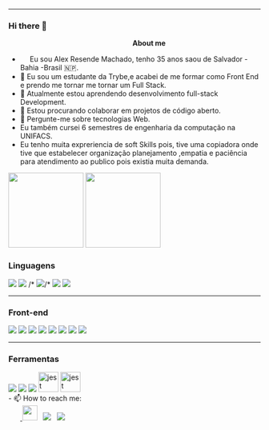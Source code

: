 ***********************************

### Hi there 👋

<!--
**Alexrm86/Alexrm86** is a ✨ _special_ ✨ repository because its `README.md` (this file) appears on your GitHub profile.-->
&nbsp;&nbsp;&nbsp;&nbsp;&nbsp;&nbsp;&nbsp;&nbsp;&nbsp;&nbsp;&nbsp;&nbsp;&nbsp;&nbsp;&nbsp;&nbsp;&nbsp;&nbsp;&nbsp;&nbsp;&nbsp;&nbsp;&nbsp;&nbsp;&nbsp;&nbsp;&nbsp;&nbsp;&nbsp;&nbsp;&nbsp;&nbsp;&nbsp;&nbsp;&nbsp;&nbsp;&nbsp;&nbsp;&nbsp;&nbsp;&nbsp;&nbsp;&nbsp;&nbsp;&nbsp;&nbsp;&nbsp;&nbsp;&nbsp;&nbsp;&nbsp;&nbsp;&nbsp;&nbsp;&nbsp;&nbsp;&nbsp;&nbsp;&nbsp;&nbsp;&nbsp;&nbsp;&nbsp;<b>About me</b> <br>
- <img src ="https://s3.amazonaws.com/pix.iemoji.com/images/emoji/apple/ios-12/256/boy-light-skin-tone.png" height= 15px width = 15px> Eu sou Alex Resende Machado, tenho 35 anos saou de Salvador - Bahia -Brasil 🇳🇵.
- 🔭 Eu sou um estudante da Trybe,e acabei de me formar como Front End e prendo me tornar me tornar um Full Stack.
- 🌱 Atualmente estou aprendendo desenvolvimento full-stack Development.
- 👯 Estou procurando colaborar em projetos de código aberto.
- 💬 Pergunte-me sobre tecnologias Web.
- Eu também cursei 6 semestres de engenharia da computação na UNIFACS.
- Eu tenho  muita expreriencia de soft Skills pois, tive uma copiadora onde tive que estabelecer organização planejamento ,empatia e paciência para atendimento ao publico pois existia muita demanda.  

<div>
<img height="150em" src="https://github-readme-stats.vercel.app/api/top-langs/?username=Alexrm86&layout=compact&langs_count=7&theme=github_dark"/>
<img height="150em" src="https://github-readme-stats.vercel.app/api?username=Alexrm86&show_icons=true&theme=github_dark&include_all_commits=true&count_private=true"/>
</div>

### Linguagens
<div>
  <img src="https://img.shields.io/badge/JavaScript-F7DF1E?style=for-the-badge&logo=javascript&logoColor=black" />
    <img src="https://img.shields.io/badge/Node.js-43853D?style=for-the-badge&logo=node.js&logoColor=white" />
  /* <img src="https://img.shields.io/badge/TypeScript-007ACC?style=for-the-badge&logo=typescript&logoColor=white" />/*
  <img src="https://img.shields.io/badge/Python-14354C?style=for-the-badge&logo=python&logoColor=white" />
  <img src="https://img.shields.io/badge/C-00599C?style=for-the-badge&logo=c&logoColor=white" />
  
</div>

<hr />

### Front-end
<div>
  <img src="https://img.shields.io/badge/HTML5-E34F26?style=for-the-badge&logo=html5&logoColor=white" />
  <img src="https://img.shields.io/badge/CSS3-1572B6?style=for-the-badge&logo=css3&logoColor=white" />
  <img src="https://img.shields.io/badge/React-20232A?style=for-the-badge&logo=react&logoColor=61DAFB" />
  <img src="https://img.shields.io/badge/React_Router-CA4245?style=for-the-badge&logo=react-router&logoColor=white" />
  <img src="https://img.shields.io/badge/Redux-593D88?style=for-the-badge&logo=redux&logoColor=white" />
  <img src="https://img.shields.io/badge/Bootstrap-563D7C?style=for-the-badge&logo=bootstrap&logoColor=white" />
  <img src="https://img.shields.io/badge/Jest-323330?style=for-the-badge&logo=Jest&logoColor=white" />
  <img src="https://img.shields.io/badge/testing%20library-323330?style=for-the-badge&logo=testing-library&logoColor=red" />
</div>

<hr />

### Ferramentas
<div>
  <img src="https://img.shields.io/badge/GIT-E44C30?style=for-the-badge&logo=git&logoColor=white" />
  <img src="https://img.shields.io/badge/eslint-3A33D1?style=for-the-badge&logo=eslint&logoColor=white" />
  <img src="https://img.shields.io/badge/Linux-E34F26?style=for-the-badge&logo=linux&logoColor=black" />
  <img src="https://camo.githubusercontent.com/4004b2f7fa33c1cd04eef3e56a050c29463f9d613d00506464a4151edfca3d73/68747470733a2f2f736b696c6c69636f6e732e6465762f69636f6e733f693d6d7973716c" alt="jest" width="40" height="40" data-canonical-src="https://skillicons.dev/icons?i=mysql" style="max-width: 100%;">
<img src="https://camo.githubusercontent.com/e8fc9a2839603607b2fff572f049610924d4875486945f9556b8a015c68bcefd/68747470733a2f2f736b696c6c69636f6e732e6465762f69636f6e733f693d646f636b6572" alt="jest" width="40" height="40" data-canonical-src="https://skillicons.dev/icons?i=docker" style="max-width: 100%;">
</div>
- 📫 How to reach me:<br>
&nbsp;&nbsp;&nbsp;&nbsp;&nbsp;&nbsp;<a href = "https://www.facebook.com/alex.resende.165/"> <img src = "https://cdn1.iconfinder.com/data/icons/logotypes/32/square-facebook-256.png" height= 30px width = 30px></a>&nbsp;&nbsp;
<a href = "https://www.instagram.com/alexrmachado86/"><img src = "https://img.shields.io/badge/Instagram-E4405F?style=for-the-badge&logo=instagram&logoColor=white"></a>&nbsp;&nbsp;
<a href = "https://www.linkedin.com/in/alexresende86/"><img src="https://img.shields.io/badge/LinkedIn-0077B5?style=for-the-badge&logo=linkedin&logoColor=white"></a>&nbsp;&nbsp;


